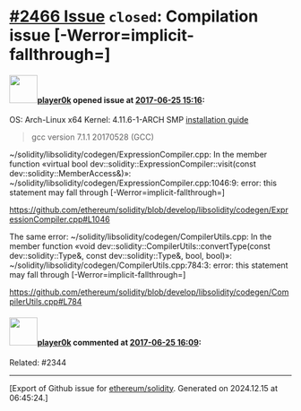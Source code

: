 # [\#2466 Issue](https://github.com/ethereum/solidity/issues/2466) `closed`: Compilation issue [-Werror=implicit-fallthrough=]

#### <img src="https://avatars.githubusercontent.com/u/6200027?v=4" width="50">[player0k](https://github.com/player0k) opened issue at [2017-06-25 15:16](https://github.com/ethereum/solidity/issues/2466):

OS: Arch-Linux x64
Kernel:  4.11.6-1-ARCH SMP 
[installation guide](https://github.com/moneroexamples/compile-cpp-ethereum-on-arch)
> gcc version 7.1.1 20170528 (GCC) 
 
~/solidity/libsolidity/codegen/ExpressionCompiler.cpp: In the member function «virtual bool dev::solidity::ExpressionCompiler::visit(const dev::solidity::MemberAccess&)»:
~/solidity/libsolidity/codegen/ExpressionCompiler.cpp:1046:9: error: this statement may fall through [-Werror=implicit-fallthrough=]

https://github.com/ethereum/solidity/blob/develop/libsolidity/codegen/ExpressionCompiler.cpp#L1046

The same error: 
~/solidity/libsolidity/codegen/CompilerUtils.cpp: In the member function  «void dev::solidity::CompilerUtils::convertType(const dev::solidity::Type&, const dev::solidity::Type&, bool, bool)»:
~/solidity/libsolidity/codegen/CompilerUtils.cpp:784:3: error: this statement may fall through [-Werror=implicit-fallthrough=]

https://github.com/ethereum/solidity/blob/develop/libsolidity/codegen/CompilerUtils.cpp#L784


#### <img src="https://avatars.githubusercontent.com/u/6200027?v=4" width="50">[player0k](https://github.com/player0k) commented at [2017-06-25 16:09](https://github.com/ethereum/solidity/issues/2466#issuecomment-310911741):

Related: #2344


-------------------------------------------------------------------------------



[Export of Github issue for [ethereum/solidity](https://github.com/ethereum/solidity). Generated on 2024.12.15 at 06:45:24.]
